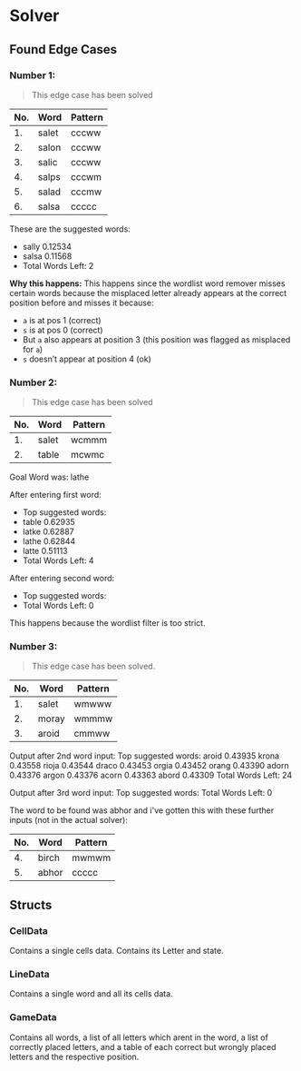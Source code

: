 # Solver

## Found Edge Cases

### Number 1:
> This edge case has been solved

| No. | Word  | Pattern |
| --- | ----- | ------- |
| 1.  | salet | cccww   |
| 2.  | salon | cccww   |
| 3.  | salic | cccww   |
| 4.  | salps | cccwm   |
| 5.  | salad | cccmw   |
| 6.  | salsa | ccccc   |

These are the suggested words:
- sally 0.12534
- salsa 0.11568
- Total Words Left: 2

**Why this happens:**
This happens since the wordlist word remover misses certain words because the misplaced letter already appears at the correct position before and misses it because:
- `a` is at pos 1 (correct)
- `s` is at pos 0 (correct)
- But `a` also appears at position 3 (this position was flagged as misplaced for `a`)
- `s` doesn’t appear at position 4 (ok)

### Number 2:
> This edge case has been solved

| No. | Word  | Pattern |
| --- | ----- | ------- |
| 1.  | salet | wcmmm   |
| 2.  | table | mcwmc   |

Goal Word was: lathe

After entering first word:

- Top suggested words:
- table      0.62935
- latke      0.62887
- lathe      0.62844
- latte      0.51113
- Total Words Left: 4

After entering second word:

- Top suggested words:
- Total Words Left: 0

This happens because the wordlist filter is too strict.

### Number 3:

> This edge case has been solved.

| No. | Word  | Pattern |
| --- | ----- | ------- |
| 1.  | salet | wmwww   |
| 2.  | moray | wmmmw   |
| 3.  | aroid | cmmww   |

Output after 2nd word input:
Top suggested words:
aroid      0.43935
krona      0.43558
rioja      0.43544
draco      0.43453
orgia      0.43452
orang      0.43390
adorn      0.43376
argon      0.43376
acorn      0.43363
abord      0.43309
Total Words Left: 24

Output after 3rd word input:
Top suggested words:
Total Words Left: 0

The word to be found was abhor and i've gotten this with these further inputs (not in the actual solver):

| No. | Word  | Pattern |
| --- | ----- | ------- |
| 4.  | birch | mwmwm   |
| 5.  | abhor | ccccc   |

## Structs

### CellData
Contains a single cells data. Contains its Letter and state.

### LineData
Contains a single word and all its cells data.

### GameData
Contains all words, a list of all letters which arent in the word, a list of correctly placed letters, and a table of each correct but wrongly placed letters and the respective position.